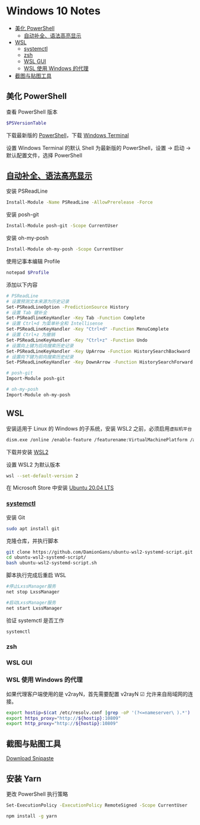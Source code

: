 # Windows 10 Notes

- [美化 PowerShell](#美化-powershell)
  - [自动补全、语法高亮显示](#自动补全、语法高亮显示)
- [WSL](#wsl)
  - [systemctl](#systemctl)
  - [zsh](#zsh)
  - [WSL GUI](#wsl-gui)
  - [WSL 使用 Windows 的代理](#wsl-使用-windows-的代理)
- [截图与贴图工具](#截图与贴图工具)

## 美化 PowerShell

查看 PowerShell 版本

```bash
$PSVersionTable
```

下载最新版的 [PowerShell](https://github.com/PowerShell/PowerShell/releases)，下载 [Windows Terminal](https://www.microsoft.com/zh-cn/p/windows-terminal/9n0dx20hk701?activetab=pivot:overviewtab)

设置 Windows Terminal 的默认 Shell 为最新版的 PowerShell，设置 -> 启动 -> 默认配置文件，选择 PowerShell

## [自动补全、语法高亮显示](https://github.com/PowerShell/PSReadLine)

安装 PSReadLine

```bash
Install-Module -Name PSReadLine -AllowPrerelease -Force
```

安装 posh-git

```bash
Install-Module posh-git -Scope CurrentUser
```

安装 oh-my-posh

```bash
Install-Module oh-my-posh -Scope CurrentUser
```

使用记事本编辑 Profile

```bash
notepad $Profile
```

添加以下内容

```bash
# PSReadLine
# 设置预测文本来源为历史记录
Set-PSReadLineOption -PredictionSource History
# 设置 Tab 键补全
Set-PSReadlineKeyHandler -Key Tab -Function Complete
# 设置 Ctrl+d 为菜单补全和 Intellisense
Set-PSReadLineKeyHandler -Key "Ctrl+d" -Function MenuComplete
# 设置 Ctrl+z 为撤销
Set-PSReadLineKeyHandler -Key "Ctrl+z" -Function Undo
# 设置向上键为后向搜索历史记录
Set-PSReadLineKeyHandler -Key UpArrow -Function HistorySearchBackward
# 设置向下键为前向搜索历史纪录
Set-PSReadLineKeyHandler -Key DownArrow -Function HistorySearchForward

# posh-git
Import-Module posh-git

# oh-my-posh
Import-Module oh-my-posh
```

## WSL

安装适用于 Linux 的 Windows 的子系统，安装 WSL2 之前，必须启用`虚拟机平台`

```bash
dism.exe /online /enable-feature /featurename:VirtualMachinePlatform /all /norestart
```

下载并安装 [WSL2](https://docs.microsoft.com/zh-cn/windows/wsl/wsl2-kernel)

设置 WSL2 为默认版本

```bash
wsl --set-default-version 2
```

在 Microsoft Store 中安装 [Ubuntu 20.04 LTS](https://www.microsoft.com/zh-cn/p/ubuntu-2004-lts/9n6svws3rx71#activetab=pivot:overviewtab)

### [systemctl](https://github.com/DamionGans/ubuntu-wsl2-systemd-script)

安装 Git

```bash
sudo apt install git
```

克隆仓库，并执行脚本

```bash
git clone https://github.com/DamionGans/ubuntu-wsl2-systemd-script.git
cd ubuntu-wsl2-systemd-script/
bash ubuntu-wsl2-systemd-script.sh
```

脚本执行完成后重启 WSL

```bash
#停止LxssManager服务
net stop LxssManager

#启动LxssManager服务
net start LxssManager
```

验证 systemctl 是否工作

```bash
systemctl
```

### zsh

### WSL GUI

### WSL 使用 Windows 的代理

如果代理客户端使用的是 v2rayN，首先需要配置 v2rayN ☑ 允许来自局域网的连接。

```bash
export hostip=$(cat /etc/resolv.conf |grep -oP '(?<=nameserver\ ).*')
export https_proxy="http://${hostip}:10809"
export http_proxy="http://${hostip}:10809"
```

## 截图与贴图工具

[Download Snipaste](https://zh.snipaste.com/)

## 安装 Yarn

更改 PowerShell 执行策略

```bash
Set-ExecutionPolicy -ExecutionPolicy RemoteSigned -Scope CurrentUser
```

```bash
npm install -g yarn
```
